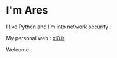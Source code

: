 # I'm Ares 

  
I like Python and I’m into network security .  

My personal web : [xi0.ir](https://xi0.ir)


Welcome

